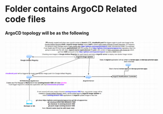 # Folder contains ArgoCD Related code files

#### ArgoCD topology will be as the following

![ArgoCDTopology](images/ArgoCD-ApplicationSet-Topology.png)
